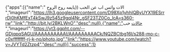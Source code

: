 
{"apps":[{"name":" الات واتس اب عن الحب ((يايمه روح الروح
 ","imageurl":"https://lh3.googleusercontent.com/D98Xp1yhhIQByUYX19ESrrrDj0hKMfExT4kSwJ9z545z9gql4Nr_gSF23TZ0Co_lcA=s360-rw","link":"http://bit.ly/2BKLWnO","desc":null},{"name":"حالات  حب 
 ","imageurl":"https://yt3.ggpht.com/--GDjqpqSAGU/AAAAAAAAAAI/AAAAAAAAACk/NQZBCtbg16I/s288-mo-c-c0xffffffff-rj-k-no/photo.jpg","link":"https://www.youtube.com/watch?v=JVYTd2Ztzp4","desc":null}],"success":1}

